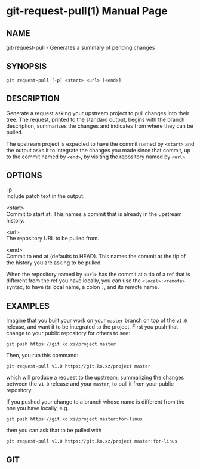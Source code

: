 # git-request-pull(1) Manual Page

## NAME

git-request-pull - Generates a summary of pending changes

## SYNOPSIS

    git request-pull [-p] <start> <url> [<end>]

## DESCRIPTION

Generate a request asking your upstream project to pull changes into their tree. The request, printed to the standard output, begins with the branch description, summarizes the changes and indicates from where they can be pulled.

The upstream project is expected to have the commit named by `<start>` and the output asks it to integrate the changes you made since that commit, up to the commit named by `<end>`, by visiting the repository named by `<url>`.

## OPTIONS

-p  
Include patch text in the output.

&lt;start&gt;  
Commit to start at. This names a commit that is already in the upstream history.

&lt;url&gt;  
The repository URL to be pulled from.

&lt;end&gt;  
Commit to end at (defaults to HEAD). This names the commit at the tip of the history you are asking to be pulled.

When the repository named by `<url>` has the commit at a tip of a ref that is different from the ref you have locally, you can use the `<local>:<remote>` syntax, to have its local name, a colon `:`, and its remote name.

## EXAMPLES

Imagine that you built your work on your `master` branch on top of the `v1.0` release, and want it to be integrated to the project. First you push that change to your public repository for others to see:

    git push https://git.ko.xz/project master

Then, you run this command:

    git request-pull v1.0 https://git.ko.xz/project master

which will produce a request to the upstream, summarizing the changes between the `v1.0` release and your `master`, to pull it from your public repository.

If you pushed your change to a branch whose name is different from the one you have locally, e.g.

    git push https://git.ko.xz/project master:for-linus

then you can ask that to be pulled with

    git request-pull v1.0 https://git.ko.xz/project master:for-linus

## GIT
